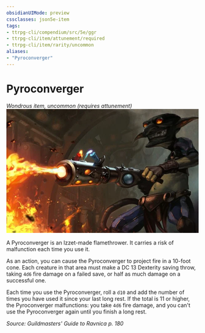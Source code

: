 ```yaml
---
obsidianUIMode: preview
cssclasses: json5e-item
tags:
- ttrpg-cli/compendium/src/5e/ggr
- ttrpg-cli/item/attunement/required
- ttrpg-cli/item/rarity/uncommon
aliases: 
- "Pyroconverger"
---
```

# Pyroconverger
*Wondrous item, uncommon (requires attunement)*  
![](Інструменти%20ДМ/CLI/items/img/pyroconverger.webp#right)


A Pyroconverger is an Izzet-made flamethrower. It carries a risk of malfunction each time you use it.

As an action, you can cause the Pyroconverger to project fire in a 10-foot cone. Each creature in that area must make a DC 13 Dexterity saving throw, taking `4d6` fire damage on a failed save, or half as much damage on a successful one.

Each time you use the Pyroconverger, roll a `d10` and add the number of times you have used it since your last long rest. If the total is 11 or higher, the Pyroconverger malfunctions: you take `4d6` fire damage, and you can't use the Pyroconverger again until you finish a long rest.

*Source: Guildmasters' Guide to Ravnica p. 180*